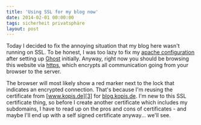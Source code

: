 ```yaml
---
title: 'Using SSL for my blog now'
date: 2014-02-01 00:00:00
tags: sicherheit privatsphäre
layout: post
---
```

Today I decided to fix the annoying situation that my blog here wasn't running on SSL. To be honest, I was too lazy to fix my [apache configuration][0] after setting up [Ghost][1] initially. Anyway, right now you should be browsing this website via [https][2], which encrypts all communication going from your browser to the server.

The browser will most likely show a red marker next to the lock that indicates an encrypted connection. That's because I'm reusing the certificate from [www.kopis.de][3] for [blog.kopis.de][4]. I'm new to this SSL certificate thing, so before I create another certificate which includes my subdomains, I have to read up on the pros and cons of certificates - and maybe I'll end up with a self signed certificate anyway... we'll see.

[0]: https://blog.kopis.de/running-ghost-behind-apache-reverse-proxy/
[1]: https://ghost.org/
[2]: https://en.wikipedia.org/wiki/HTTP_Secure
[3]: https://www.kopis.de/
[4]: https://blog.kopis.de/


